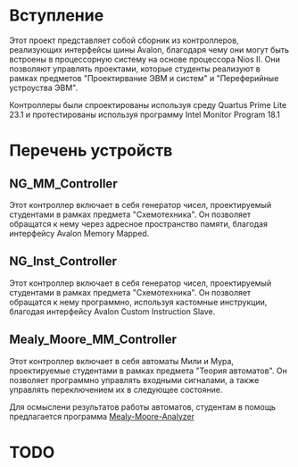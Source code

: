 # Вступление

Этот проект представляет собой сборник из контроллеров, реализующих интерфейсы шины Avalon, благодаря чему они могут быть встроены в процессорную систему на основе процессора Nios II. Они позволяют управлять проектами, которые студенты реализуют в рамках предметов "Проектирвание ЭВМ и систем" и "Переферийные устроуства ЭВМ".

Контроллеры были спроектированы используя среду Quartus Prime Lite 23.1 и протестированы используя программу Intel Monitor Program 18.1 

# Перечень устройств

## NG_MM_Controller

Этот контроллер включает в себя генератор чисел, проектируемый студентами в рамках предмета "Схемотехника". Он позволяет обращатся к нему через адресное пространство памяти, благодая интерфейсу Avalon Memory Mapped.

## NG_Inst_Controller

Этот контроллер включает в себя генератор чисел, проектируемый студентами в рамках предмета "Схемотехника". Он позволяет обращатся к нему программно, используя кастомные инструкции, благодая интерфейсу Avalon Custom Instruction Slave.

## Mealy_Moore_MM_Controller

Этот контроллер включает в себя автоматы Мили и Мура, проектируемые студентами в рамках предмета "Теория автоматов". Он позволяет программно управлять входными сигналами, а также управлять переключением их в следующее состояние.

Для осмыслени результатов работы автоматов, студентам в помощь предлагается программа [Mealy-Moore-Analyzer](https://github.com/BMSTU-FPGA/Mealy-Moore-Analyzer)

# TODO

